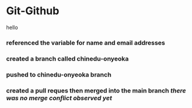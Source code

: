 # Git-Github
hello
### referenced the variable for name and email  addresses
### created a branch called chinedu-onyeoka
### pushed to chinedu-onyeoka branch
### created a pull reques then merged into the main branch _there was no merge conflict observed yet_